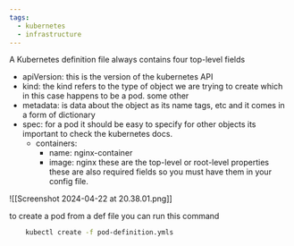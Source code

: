 ```yaml
---
tags:
  - kubernetes
  - infrastructure
---
```


A Kubernetes definition file always contains 
four top-level fields 
- apiVersion: this is the version of the kubernetes API 
- kind: the kind refers to the type of object we are trying to create which in this case happens to be a pod. some other 
- metadata: is data about the object as its name tags, etc and it comes in a form of dictionary
- spec: for a pod it should be easy to specify for other objects its important to check the kubernetes docs.
	- containers:
		- name: nginx-container
		- image: nginx
these are the top-level or root-level properties these are also required fields so you must have them in your config file.


![[Screenshot 2024-04-22 at 20.38.01.png]]

to create a pod from a def file you can run this command 
```bash
	kubectl create -f pod-definition.ymls
```